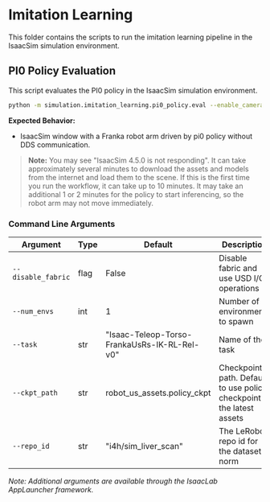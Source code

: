 # Imitation Learning

This folder contains the scripts to run the imitation learning pipeline in the IsaacSim simulation environment.

## PI0 Policy Evaluation

This script evaluates the PI0 policy in the IsaacSim simulation environment.

```bash
python -m simulation.imitation_learning.pi0_policy.eval --enable_cameras
```

**Expected Behavior:**
- IsaacSim window with a Franka robot arm driven by pi0 policy without DDS communication.

> **Note:**
> You may see "IsaacSim 4.5.0 is not responding". It can take approximately several minutes to download the assets and models from the internet and load them to the scene. If this is the first time you run the workflow, it can take up to 10 minutes.
> It may take an additional 1 or 2 minutes for the policy to start inferencing, so the robot arm may not move immediately.

### Command Line Arguments

| Argument | Type | Default | Description |
|----------|------|---------|-------------|
| `--disable_fabric` | flag | False | Disable fabric and use USD I/O operations |
| `--num_envs` | int | 1 | Number of environments to spawn |
| `--task` | str | "Isaac-Teleop-Torso-FrankaUsRs-IK-RL-Rel-v0" | Name of the task |
| `--ckpt_path` | str | robot_us_assets.policy_ckpt | Checkpoint path. Default to use policy checkpoint in the latest assets |
| `--repo_id` | str | "i4h/sim_liver_scan" | The LeRobot repo id for the dataset norm |

*Note: Additional arguments are available through the IsaacLab AppLauncher framework.*
